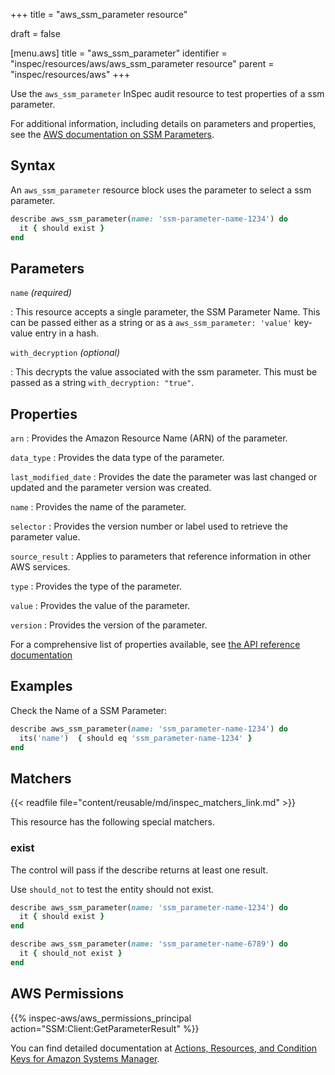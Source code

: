 +++
title = "aws_ssm_parameter resource"

draft = false


[menu.aws]
title = "aws_ssm_parameter"
identifier = "inspec/resources/aws/aws_ssm_parameter resource"
parent = "inspec/resources/aws"
+++

Use the `aws_ssm_parameter` InSpec audit resource to test properties of a ssm parameter.

For additional information, including details on parameters and properties, see the [AWS documentation on SSM Parameters](https://docs.aws.amazon.com/systems-manager/latest/userguide/integration-ps-secretsmanager.html).

## Syntax

 An `aws_ssm_parameter` resource block uses the parameter to select a ssm parameter.

```ruby
describe aws_ssm_parameter(name: 'ssm-parameter-name-1234') do
  it { should exist }
end
```

## Parameters

`name` _(required)_

: This resource accepts a single parameter, the SSM Parameter Name.
  This can be passed either as a string or as a `aws_ssm_parameter: 'value'` key-value entry in a hash.

`with_decryption` _(optional)_

: This decrypts the value associated with the ssm parameter. This must be passed as a string `with_decryption: "true"`.

## Properties

`arn`
: Provides the Amazon Resource Name (ARN) of the parameter.

`data_type`
: Provides the data type of the parameter.

`last_modified_date`
: Provides the date the parameter was last changed or updated and the parameter version was created.

`name`
: Provides the name of the parameter.

`selector`
: Provides the version number or label used to retrieve the parameter value.

`source_result`
: Applies to parameters that reference information in other AWS services.

`type`
: Provides the type of the parameter.

`value`
: Provides the value of the parameter.

`version`
: Provides the version of the parameter.

For a comprehensive list of properties available, see [the API reference documentation](https://docs.aws.amazon.com/systems-manager/latest/APIReference/API_Parameter.html)

## Examples

Check the Name of a SSM Parameter:

```ruby
describe aws_ssm_parameter(name: 'ssm_parameter-name-1234') do
  its('name')  { should eq 'ssm_parameter-name-1234' }
end
```

## Matchers

{{< readfile file="content/reusable/md/inspec_matchers_link.md" >}}

This resource has the following special matchers.

### exist

The control will pass if the describe returns at least one result.

Use `should_not` to test the entity should not exist.

```ruby
describe aws_ssm_parameter(name: 'ssm_parameter-name-1234') do
  it { should exist }
end
```

```ruby
describe aws_ssm_parameter(name: 'ssm_parameter-name-6789') do
  it { should_not exist }
end
```

## AWS Permissions

{{% inspec-aws/aws_permissions_principal action="SSM:Client:GetParameterResult" %}}

You can find detailed documentation at [Actions, Resources, and Condition Keys for Amazon Systems Manager](https://docs.aws.amazon.com/IAM/latest/UserGuide/list_awssystemsmanager.html).
